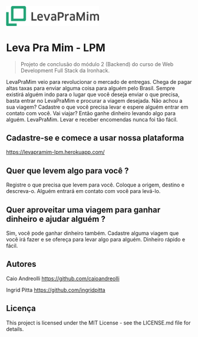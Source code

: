 

  
<img src=server/public/images/lp/logoLPM.png width=50%>  



# Leva Pra Mim - LPM 
> Projeto de conclusão do módulo 2 (Backend) do curso de Web Development Full Stack da Ironhack.

LevaPraMim veio para revolucionar o mercado de entregas. Chega de pagar altas taxas para enviar alguma coisa para alguém pelo Brasil. Sempre existirá alguém indo para o lugar que você deseja enviar o que precisa, basta entrar no LevaPraMim e procurar a viagem desejada. Não achou a sua viagem? Cadastre o que você precisa levar e espere alguém entrar em contato com você. Vai viajar? Então ganhe dinheiro levando algo para alguém. LevaPraMim. Levar e receber encomendas nunca foi tão fácil.

## Cadastre-se e comece a usar nossa plataforma

https://levapramim-lpm.herokuapp.com/

## Quer que levem algo para você ? 

Registre o que precisa que levem para você. Coloque a origem, destino e descreva-o. Alguém entrará em contato com você para levá-lo.

## Quer aproveitar uma viagem para ganhar dinheiro e ajudar alguém ?

Sim, você pode ganhar dinheiro também. Cadastre alguma viagem que você irá fazer e se ofereça para levar algo para alguém. Dinheiro rápido e fácil.

## Autores

Caio Andreolli 
https://github.com/caioandreolli

Ingrid Pitta
https://github.com/ingridpitta

## Licença
This project is licensed under the MIT License - see the LICENSE.md file for details.
